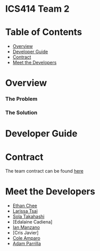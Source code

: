 # ICS414 Team 2

# Table of Contents
- [Overview](#overview)
- [Developer Guide](#developer-guide)
- [Contract](#contract)
- [Meet the Developers](#meet-the-developers)

# Overview

### The Problem

### The Solution

# Developer Guide

# Contract

The team contract can be found [here](https://docs.google.com/document/d/1d5hWC9UI-d54y6Xm_KRcY7tM6J-MPeAJtlEd1LMBdyI/edit?usp=sharing)

# Meet the Developers

- [Ethan Chee](https://ethancheez.github.io/)
- [Larissa Tsai](https://larissa-tsai.github.io/)
- [Sola Takahashi](https://soratsky.github.io/)
- [Edalaine Cadiena]
- [Ian Manzano](https://ianbm.github.io/)
- [Cris Javier]
- [Cole Amparo](https://coleamparo.github.io/)
- [Adam Parrilla](https://adamjparrilla.github.io/)
